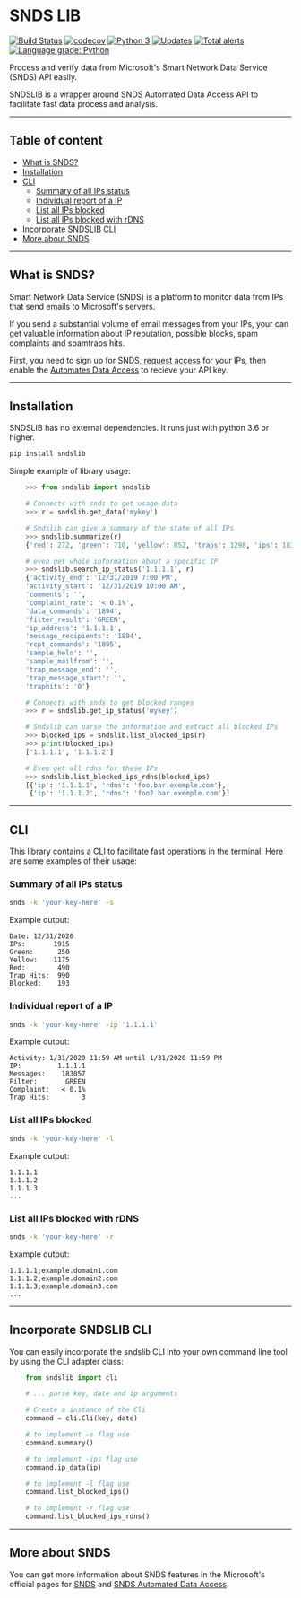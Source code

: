 # SNDS LIB

[![Build Status](https://www.travis-ci.com/undersfx/sndslib.svg?branch=master)](https://www.travis-ci.com/undersfx/sndslib) [![codecov](https://codecov.io/gh/undersfx/sndslib/branch/master/graph/badge.svg)](https://codecov.io/gh/undersfx/sndslib) [![Python 3](https://pyup.io/repos/github/undersfx/sndslib/python-3-shield.svg)](https://pyup.io/repos/github/undersfx/sndslib/) [![Updates](https://pyup.io/repos/github/undersfx/sndslib/shield.svg)](https://pyup.io/repos/github/undersfx/sndslib/) [![Total alerts](https://img.shields.io/lgtm/alerts/g/undersfx/sndslib.svg?logo=lgtm&logoWidth=18)](https://lgtm.com/projects/g/undersfx/sndslib/alerts/) [![Language grade: Python](https://img.shields.io/lgtm/grade/python/g/undersfx/sndslib.svg?logo=lgtm&logoWidth=18)](https://lgtm.com/projects/g/undersfx/sndslib/context:python)

Process and verify data from Microsoft's Smart Network Data Service (SNDS) API easily.

SNDSLIB is a wrapper around SNDS Automated Data Access API to facilitate fast data process and analysis.

---

## Table of content

- [What is SNDS?](#what-is-snds)
- [Installation](#installation)
- [CLI](#cli)
	- [Summary of all IPs status](#summary-of-all-ips-status)
	- [Individual report of a IP](#individual-report-of-a-ip)
	- [List all IPs blocked](#list-all-ips-blocked)
	- [List all IPs blocked with rDNS](#list-all-ips-blocked-with-rdns)
- [Incorporate SNDSLIB CLI](#incorporate-sndslib-cli)
- [More about SNDS](#more-about-snds)

---

## What is SNDS?

Smart Network Data Service (SNDS) is a platform to monitor data from IPs that send emails to Microsoft's servers.

If you send a substantial volume of email messages from your IPs, your can get valuable information about IP reputation, possible blocks, spam complaints and spamtraps hits.

First, you need to sign up for SNDS, [request access](https://sendersupport.olc.protection.outlook.com/snds/addnetwork.aspx) for your IPs, then enable the [Automates Data Access](https://sendersupport.olc.protection.outlook.com/snds/auto.aspx?wa=wsignin1.0) to recieve your API key.

---

## Installation

SNDSLIB has no external dependencies. It runs just with python 3.6 or higher.

```bash
pip install sndslib
```

Simple example of library usage:

```python
    >>> from sndslib import sndslib

    # Connects with snds to get usage data
    >>> r = sndslib.get_data('mykey')

    # Sndslib can give a summary of the state of all IPs
    >>> sndslib.summarize(r)
    {'red': 272, 'green': 710, 'yellow': 852, 'traps': 1298, 'ips': 1834, 'date': '12/31/2019'}

    # even get whole information about a specific IP
    >>> sndslib.search_ip_status('1.1.1.1', r)
    {'activity_end': '12/31/2019 7:00 PM',
    'activity_start': '12/31/2019 10:00 AM',
    'comments': '',
    'complaint_rate': '< 0.1%',
    'data_commands': '1894',
    'filter_result': 'GREEN',
    'ip_address': '1.1.1.1',
    'message_recipients': '1894',
    'rcpt_commands': '1895',
    'sample_helo': '',
    'sample_mailfrom': '',
    'trap_message_end': '',
    'trap_message_start': '',
    'traphits': '0'}

    # Connects with snds to get blocked ranges
    >>> r = sndslib.get_ip_status('mykey')

    # Sndslib can parse the information and extract all blocked IPs
    >>> blocked_ips = sndslib.list_blocked_ips(r)
    >>> print(blocked_ips)
    ['1.1.1.1', '1.1.1.2']

    # Even get all rdns for these IPs
    >>> sndslib.list_blocked_ips_rdns(blocked_ips)
    [{'ip': '1.1.1.1', 'rdns': 'foo.bar.exemple.com'},
     {'ip': '1.1.1.2', 'rdns': 'foo2.bar.exemple.com'}]
```

---

## CLI

This library contains a CLI to facilitate fast operations in the terminal. Here are some examples of their usage:

### Summary of all IPs status
```bash
snds -k 'your-key-here' -s
```
Example output:
```
Date: 12/31/2020
IPs:       1915
Green:      250
Yellow:    1175
Red:        490
Trap Hits:  990
Blocked:    193
```

### Individual report of a IP
```bash
snds -k 'your-key-here' -ip '1.1.1.1'
```

Example output:
```
Activity: 1/31/2020 11:59 AM until 1/31/2020 11:59 PM
IP:         1.1.1.1
Messages:    183057
Filter:       GREEN
Complaint:   < 0.1%
Trap Hits:        3
```

### List all IPs blocked
```bash
snds -k 'your-key-here' -l
```

Example output:
```
1.1.1.1
1.1.1.2
1.1.1.3
...
```

### List all IPs blocked with rDNS
```bash
snds -k 'your-key-here' -r
```

Example output:
```
1.1.1.1;example.domain1.com
1.1.1.2;example.domain2.com
1.1.1.3;example.domain3.com
...
```

---

## Incorporate SNDSLIB CLI

You can easily incorporate the sndslib CLI into your own command line tool by using the CLI adapter class:

```python
    from sndslib import cli

    # ... parse key, date and ip arguments

    # Create a instance of the Cli
    command = cli.Cli(key, date)

    # to implement -s flag use
    command.summary()

    # to implement -ips flag use
    command.ip_data(ip)

    # to implement -l flag use
    command.list_blocked_ips()

    # to implement -r flag use
    command.list_blocked_ips_rdns()
```

---

## More about SNDS

You can get more information about SNDS features in the Microsoft's official pages for [SNDS](https://sendersupport.olc.protection.outlook.com/snds/FAQ.aspx?wa=wsignin1.0) and [SNDS Automated Data Access](https://sendersupport.olc.protection.outlook.com/snds/auto.aspx).
